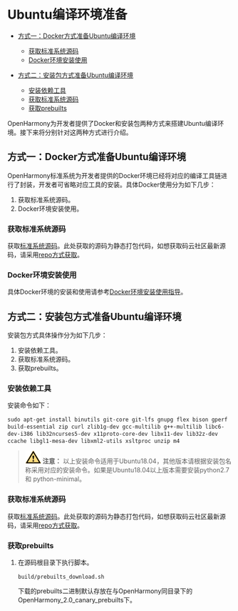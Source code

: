 # Ubuntu编译环境准备<a name="ZH-CN_TOPIC_0000001161257591"></a>

-   [方式一：Docker方式准备Ubuntu编译环境](#section1643363843714)
    -   [获取标准系统源码](#section58448331029)
    -   [Docker环境安装使用](#section22916211916)

-   [方式二：安装包方式准备Ubuntu编译环境](#section25961010189)
    -   [安装依赖工具](#section109262032104819)
    -   [获取标准系统源码](#section6325556113718)
    -   [获取prebuilts](#section16453104219209)


OpenHarmony为开发者提供了Docker和安装包两种方式来搭建Ubuntu编译环境。接下来将分别针对这两种方式进行介绍。

## 方式一：Docker方式准备Ubuntu编译环境<a name="section1643363843714"></a>

OpenHarmony标准系统为开发者提供的Docker环境已经将对应的编译工具链进行了封装，开发者可省略对应工具的安装。具体Docker使用分为如下几步：

1.  获取标准系统源码。
2.  Docker环境安装使用。

### 获取标准系统源码<a name="section58448331029"></a>

获取[标准系统源码](https://repo.huaweicloud.com/harmonyos/os/2.0/code-2.0-canary.tar.gz)。此处获取的源码为静态打包代码，如想获取码云社区最新源码，请采用[repo方式获取](../get-code/源码获取.md)。

### Docker环境安装使用<a name="section22916211916"></a>

具体Docker环境的安装和使用请参考[Docker环境安装使用指导](../get-code/获取工具.md)。

## 方式二：安装包方式准备Ubuntu编译环境<a name="section25961010189"></a>

安装包方式具体操作分为如下几步：

1.  安装依赖工具。
2.  获取标准系统源码。
3.  获取prebuilts。

### 安装依赖工具<a name="section109262032104819"></a>

安装命令如下：

```
sudo apt-get install binutils git-core git-lfs gnupg flex bison gperf build-essential zip curl zlib1g-dev gcc-multilib g++-multilib libc6-dev-i386 lib32ncurses5-dev x11proto-core-dev libx11-dev lib32z-dev ccache libgl1-mesa-dev libxml2-utils xsltproc unzip m4 
```

>![](public_sys-resources/icon-caution.gif) **注意：** 
>以上安装命令适用于Ubuntu18.04，其他版本请根据安装包名称采用对应的安装命令。如果是Ubuntu18.04以上版本需要安装python2.7 和 python-minimal。

### 获取标准系统源码<a name="section6325556113718"></a>

获取[标准系统源码](https://repo.huaweicloud.com/harmonyos/os/2.0/code-2.0-canary.tar.gz)。此处获取的源码为静态打包代码，如想获取码云社区最新源码，请采用[repo方式获取](../get-code/源码获取.md)。

### 获取prebuilts<a name="section16453104219209"></a>

1. 在源码根目录下执行脚本。

   ```
   build/prebuilts_download.sh
   ```

   下载的prebuilts二进制默认存放在与OpenHarmony同目录下的OpenHarmony\_2.0\_canary\_prebuilts下。



